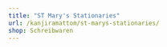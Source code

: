 ```yaml
---
title: "ST Mary's Stationaries"
url: /kanjiramattom/st-marys-stationaries/
shop: Schreibwaren
---
```

